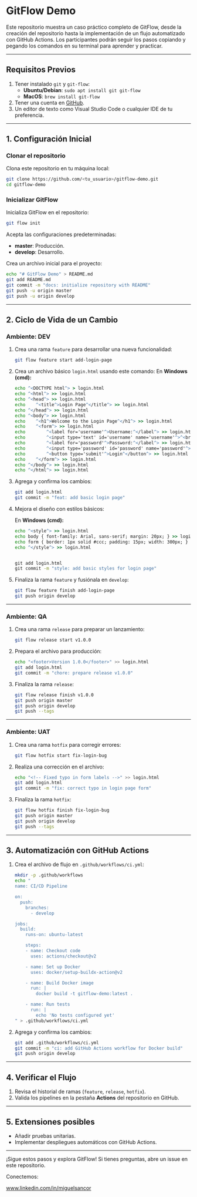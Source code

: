 
# GitFlow Demo

Este repositorio muestra un caso práctico completo de GitFlow, desde la creación del repositorio hasta la implementación de un flujo automatizado con GitHub Actions. Los participantes podrán seguir los pasos copiando y pegando los comandos en su terminal para aprender y practicar.

---

## **Requisitos Previos**
1. Tener instalado `git` y `git-flow`:
   - **Ubuntu/Debian**: `sudo apt install git git-flow`
   - **MacOS**: `brew install git-flow`
2. Tener una cuenta en [GitHub](https://github.com/).
3. Un editor de texto como Visual Studio Code o cualquier IDE de tu preferencia.

---

## **1. Configuración Inicial**

### Clonar el repositorio
Clona este repositorio en tu máquina local:
```bash
git clone https://github.com/<tu_usuario>/gitflow-demo.git
cd gitflow-demo
```

### Inicializar GitFlow
Inicializa GitFlow en el repositorio:
```bash
git flow init
```
Acepta las configuraciones predeterminadas:
- **master**: Producción.
- **develop**: Desarrollo.

Crea un archivo inicial para el proyecto:
```bash
echo "# GitFlow Demo" > README.md
git add README.md
git commit -m "docs: initialize repository with README"
git push -u origin master
git push -u origin develop
```

---

## **2. Ciclo de Vida de un Cambio**

### **Ambiente: DEV**
1. Crea una rama `feature` para desarrollar una nueva funcionalidad:
   ```bash
   git flow feature start add-login-page
   ```

2. Crea un archivo básico `login.html` usando este comando:
   En **Windows (cmd):**
   ```cmd
   echo ^<DOCTYPE html^> > login.html
   echo ^<html^> >> login.html
   echo ^<head^> >> login.html
   echo    ^<title^>Login Page^</title^> >> login.html
   echo ^</head^> >> login.html
   echo ^<body^> >> login.html
   echo    ^<h1^>Welcome to the Login Page^</h1^> >> login.html
   echo    ^<form^> >> login.html
   echo        ^<label for='username'^>Username:^</label^> >> login.html
   echo        ^<input type='text' id='username' name='username'^>^<br^>^<br^> >> login.html
   echo        ^<label for='password'^>Password:^</label^> >> login.html
   echo        ^<input type='password' id='password' name='password'^>^<br^>^<br^> >> login.html
   echo        ^<button type='submit'^>Login^</button^> >> login.html
   echo    ^</form^> >> login.html
   echo ^</body^> >> login.html
   echo ^</html^> >> login.html

3. Agrega y confirma los cambios:
   ```bash
   git add login.html
   git commit -m "feat: add basic login page"
   ```

4. Mejora el diseño con estilos básicos:

   En **Windows (cmd):**
   ```cmd
   echo ^<style^> >> login.html
   echo body { font-family: Arial, sans-serif; margin: 20px; } >> login.html
   echo form { border: 1px solid #ccc; padding: 15px; width: 300px; } >> login.html
   echo ^</style^> >> login.html

   
   git add login.html
   git commit -m "style: add basic styles for login page"
   ```

5. Finaliza la rama `feature` y fusiónala en `develop`:
   ```bash
   git flow feature finish add-login-page
   git push origin develop
   ```

---

### **Ambiente: QA**
1. Crea una rama `release` para preparar un lanzamiento:
   ```bash
   git flow release start v1.0.0
   ```

2. Prepara el archivo para producción:
   ```bash
   echo "<footer>Version 1.0.0</footer>" >> login.html
   git add login.html
   git commit -m "chore: prepare release v1.0.0"
   ```

3. Finaliza la rama `release`:
   ```bash
   git flow release finish v1.0.0
   git push origin master
   git push origin develop
   git push --tags
   ```

---

### **Ambiente: UAT**
1. Crea una rama `hotfix` para corregir errores:
   ```bash
   git flow hotfix start fix-login-bug
   ```

2. Realiza una corrección en el archivo:
   ```bash
   echo "<!-- Fixed typo in form labels -->" >> login.html
   git add login.html
   git commit -m "fix: correct typo in login page form"
   ```

3. Finaliza la rama `hotfix`:
   ```bash
   git flow hotfix finish fix-login-bug
   git push origin master
   git push origin develop
   git push --tags
   ```

---

## **3. Automatización con GitHub Actions**

1. Crea el archivo de flujo en `.github/workflows/ci.yml`:
   ```bash
   mkdir -p .github/workflows
   echo "
   name: CI/CD Pipeline

   on:
     push:
       branches:
         - develop

   jobs:
     build:
       runs-on: ubuntu-latest

       steps:
       - name: Checkout code
         uses: actions/checkout@v2

       - name: Set up Docker
         uses: docker/setup-buildx-action@v2

       - name: Build Docker image
         run: |
           docker build -t gitflow-demo:latest .

       - name: Run tests
         run: |
           echo 'No tests configured yet'
   " > .github/workflows/ci.yml
   ```

2. Agrega y confirma los cambios:
   ```bash
   git add .github/workflows/ci.yml
   git commit -m "ci: add GitHub Actions workflow for Docker build"
   git push origin develop
   ```

---

## **4. Verificar el Flujo**
1. Revisa el historial de ramas (`feature`, `release`, `hotfix`).
2. Valida los pipelines en la pestaña **Actions** del repositorio en GitHub.

---

## **5. Extensiones posibles**
- Añadir pruebas unitarias.
- Implementar despliegues automáticos con GitHub Actions.

---

¡Sigue estos pasos y explora GitFlow! Si tienes preguntas, abre un issue en este repositorio.

Conectemos:

www.linkedin.com/in/miguelsancor
